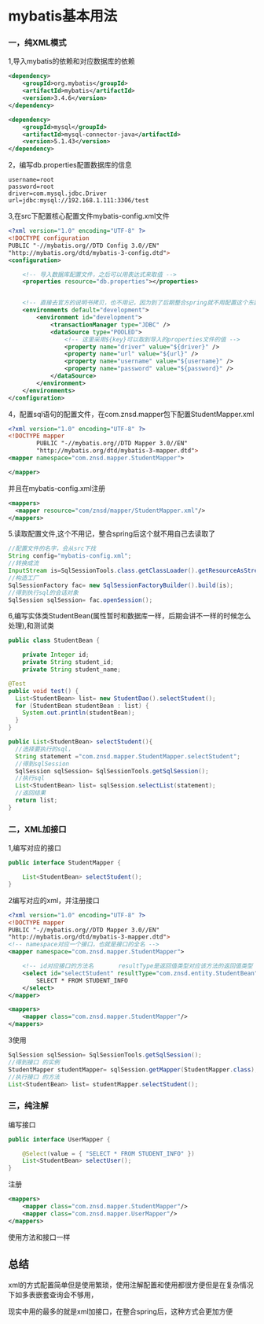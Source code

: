 # mybatis基本用法

### 一，纯XML模式

1,导入mybatis的依赖和对应数据库的依赖

```xml
<dependency>
    <groupId>org.mybatis</groupId>
    <artifactId>mybatis</artifactId>
    <version>3.4.6</version>
</dependency>

<dependency>
    <groupId>mysql</groupId>
    <artifactId>mysql-connector-java</artifactId>
    <version>5.1.43</version>
</dependency>
```

2，编写db.properties配置数据库的信息

```properties
username=root
password=root
driver=com.mysql.jdbc.Driver
url=jdbc:mysql://192.168.1.111:3306/test
```

3,在src下配置核心配置文件mybatis-config.xml文件

```xml
<?xml version="1.0" encoding="UTF-8" ?>
<!DOCTYPE configuration
PUBLIC "-//mybatis.org//DTD Config 3.0//EN"
"http://mybatis.org/dtd/mybatis-3-config.dtd">
<configuration>

	<!-- 导入数据库配置文件，之后可以用表达式来取值 -->
	<properties resource="db.properties"></properties>


	<!-- 直接去官方的说明书拷贝，也不用记，因为到了后期整合spring就不用配置这个东西了 -->
	<environments default="development">
		<environment id="development">
			<transactionManager type="JDBC" />
			<dataSource type="POOLED">
				<!-- 这里采用${key}可以取到导入的properties文件的值 -->
				<property name="driver" value="${driver}" />
				<property name="url" value="${url}" />
				<property name="username" value="${username}" />
				<property name="password" value="${password}" />
			</dataSource>
		</environment>
	</environments>
</configuration>

```

4，配置sql语句的配置文件，在com.znsd.mapper包下配置StudentMapper.xml

```xml
<?xml version="1.0" encoding="UTF-8" ?>
<!DOCTYPE mapper
        PUBLIC "-//mybatis.org//DTD Mapper 3.0//EN"
        "http://mybatis.org/dtd/mybatis-3-mapper.dtd">
<mapper namespace="com.znsd.mapper.StudentMapper">

</mapper>
```

并且在mybatis-config.xml注册

```xml 
<mappers>
  <mapper resource="com/znsd/mapper/StudentMapper.xml"/>
</mappers>
```

5.读取配置文件,这个不用记，整合spring后这个就不用自己去读取了

```java
//配置文件的名字，会从src下找
String config="mybatis-config.xml";
//转换成流
InputStream is=SqlSessionTools.class.getClassLoader().getResourceAsStream(config);
//构造工厂
SqlSessionFactory fac= new SqlSessionFactoryBuilder().build(is);
//得到执行sql的会话对象
SqlSession sqlSession= fac.openSession();
```

6,编写实体类StudentBean(属性暂时和数据库一样，后期会讲不一样的时候怎么处理),和测试类

```java
public class StudentBean { 

	private Integer id;
	private String student_id;
	private String student_name;
```

```java
@Test
public void test() {
  List<StudentBean> list= new StudentDao().selectStudent();
  for (StudentBean studentBean : list) {
    System.out.println(studentBean);
  }
}

public List<StudentBean> selectStudent(){
  //选择要执行的sql，
  String statement ="com.znsd.mapper.StudentMapper.selectStudent";
  //得到sqlSession
  SqlSession sqlSession= SqlSessionTools.getSqlSession();
  //执行sql
  List<StudentBean> list= sqlSession.selectList(statement);
  //返回结果
  return list;
}
```

### 二，XML加接口

1,编写对应的接口

```java
public interface StudentMapper {

	List<StudentBean> selectStudent();
}
```

2编写对应的xml，并注册接口

```xml
<?xml version="1.0" encoding="UTF-8" ?>
<!DOCTYPE mapper
PUBLIC "-//mybatis.org//DTD Mapper 3.0//EN"
"http://mybatis.org/dtd/mybatis-3-mapper.dtd">
<!-- namespace对应一个接口，也就是接口的全名 -->
<mapper namespace="com.znsd.mapper.StudentMapper">

	<!-- id对应接口的方法名       resultType是返回值类型对应该方法的返回值类型 -->
	<select id="selectStudent" resultType="com.znsd.entity.StudentBean">
		SELECT * FROM STUDENT_INFO
	</select>
</mapper>
```

```xml
<mappers>
    <mapper class="com.znsd.mapper.StudentMapper"/>
</mappers>
```

3使用

```java
SqlSession sqlSession= SqlSessionTools.getSqlSession();
//得到接口 的实例
StudentMapper studentMapper= sqlSession.getMapper(StudentMapper.class);
//执行接口 的方法
List<StudentBean> list= studentMapper.selectStudent();
```

### 三，纯注解

编写接口

```java
public interface UserMapper {

	@Select(value = { "SELECT * FROM STUDENT_INFO" })
	List<StudentBean> selectUser();
}

```

注册

```xml
<mappers>
    <mapper class="com.znsd.mapper.StudentMapper"/>
    <mapper class="com.znsd.mapper.UserMapper"/>
</mappers>
```

使用方法和接口一样

## 总结

xml的方式配置简单但是使用繁琐，使用注解配置和使用都很方便但是在复杂情况下如多表嵌套查询会不够用，

现实中用的最多的就是xml加接口，在整合spring后，这种方式会更加方便